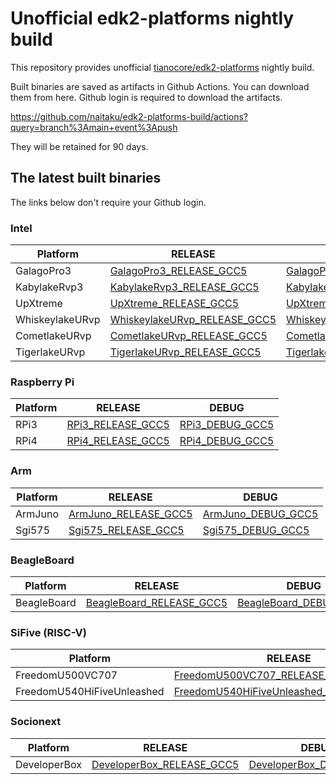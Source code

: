 
# Unofficial edk2-platforms nightly build 

This repository provides unofficial
[tianocore/edk2-platforms](https://github.com/tianocore/edk2-platforms)
nightly build.

Built binaries are saved as artifacts in Github Actions.
You can download them from here. Github login is required to download the artifacts.

https://github.com/naitaku/edk2-platforms-build/actions?query=branch%3Amain+event%3Apush

They will be retained for 90 days.

## The latest built binaries

The links below don't require your Github login.


### Intel

| Platform | RELEASE | DEBUG |
| -------- | ------- | ----- |
| GalagoPro3 | [GalagoPro3_RELEASE_GCC5](https://nightly.link/naitaku/edk2-platforms-build/workflows/build-intel-platforms/main/GalagoPro3_RELEASE_GCC5.zip) | [GalagoPro3_DEBUG_GCC5](https://nightly.link/naitaku/edk2-platforms-build/workflows/build-intel-platforms/main/GalagoPro3_DEBUG_GCC5.zip) |
| KabylakeRvp3 | [KabylakeRvp3_RELEASE_GCC5](https://nightly.link/naitaku/edk2-platforms-build/workflows/build-intel-platforms/main/KabylakeRvp3_RELEASE_GCC5.zip) | [KabylakeRvp3_DEBUG_GCC5](https://nightly.link/naitaku/edk2-platforms-build/workflows/build-intel-platforms/main/KabylakeRvp3_DEBUG_GCC5.zip) |
| UpXtreme | [UpXtreme_RELEASE_GCC5](https://nightly.link/naitaku/edk2-platforms-build/workflows/build-intel-platforms/main/UpXtreme_RELEASE_GCC5.zip) | [UpXtreme_DEBUG_GCC5](https://nightly.link/naitaku/edk2-platforms-build/workflows/build-intel-platforms/main/UpXtreme_DEBUG_GCC5.zip) |
| WhiskeylakeURvp | [WhiskeylakeURvp_RELEASE_GCC5](https://nightly.link/naitaku/edk2-platforms-build/workflows/build-intel-platforms/main/WhiskeylakeURvp_RELEASE_GCC5.zip) | [WhiskeylakeURvp_DEBUG_GCC5](https://nightly.link/naitaku/edk2-platforms-build/workflows/build-intel-platforms/main/WhiskeylakeURvp_DEBUG_GCC5.zip) |
| CometlakeURvp | [CometlakeURvp_RELEASE_GCC5](https://nightly.link/naitaku/edk2-platforms-build/workflows/build-intel-platforms/main/CometlakeURvp_RELEASE_GCC5.zip) | [CometlakeURvp_DEBUG_GCC5](https://nightly.link/naitaku/edk2-platforms-build/workflows/build-intel-platforms/main/CometlakeURvp_DEBUG_GCC5.zip) |
| TigerlakeURvp | [TigerlakeURvp_RELEASE_GCC5](https://nightly.link/naitaku/edk2-platforms-build/workflows/build-intel-platforms/main/TigerlakeURvp_RELEASE_GCC5.zip) | [TigerlakeURvp_DEBUG_GCC5](https://nightly.link/naitaku/edk2-platforms-build/workflows/build-intel-platforms/main/TigerlakeURvp_DEBUG_GCC5.zip) |

### Raspberry Pi

| Platform | RELEASE | DEBUG |
| -------- | ------- | ----- |
| RPi3 | [RPi3_RELEASE_GCC5](https://nightly.link/naitaku/edk2-platforms-build/workflows/build-edk2-platforms/main/RPi3_RELEASE_GCC5.zip) | [RPi3_DEBUG_GCC5](https://nightly.link/naitaku/edk2-platforms-build/workflows/build-edk2-platforms/main/RPi3_DEBUG_GCC5.zip) |
| RPi4 | [RPi4_RELEASE_GCC5](https://nightly.link/naitaku/edk2-platforms-build/workflows/build-edk2-platforms/main/RPi4_RELEASE_GCC5.zip) | [RPi4_DEBUG_GCC5](https://nightly.link/naitaku/edk2-platforms-build/workflows/build-edk2-platforms/main/RPi4_DEBUG_GCC5.zip) |

### Arm

| Platform | RELEASE | DEBUG |
| -------- | ------- | ----- |
| ArmJuno | [ArmJuno_RELEASE_GCC5](https://nightly.link/naitaku/edk2-platforms-build/workflows/build-edk2-platforms/main/ArmJuno_RELEASE_GCC5.zip) | [ArmJuno_DEBUG_GCC5](https://nightly.link/naitaku/edk2-platforms-build/workflows/build-edk2-platforms/main/ArmJuno_DEBUG_GCC5.zip) |
| Sgi575 | [Sgi575_RELEASE_GCC5](https://nightly.link/naitaku/edk2-platforms-build/workflows/build-edk2-platforms/main/Sgi575_RELEASE_GCC5.zip) | [Sgi575_DEBUG_GCC5](https://nightly.link/naitaku/edk2-platforms-build/workflows/build-edk2-platforms/main/Sgi575_DEBUG_GCC5.zip) |

### BeagleBoard

| Platform | RELEASE | DEBUG |
| -------- | ------- | ----- |
| BeagleBoard | [BeagleBoard_RELEASE_GCC5](https://nightly.link/naitaku/edk2-platforms-build/workflows/build-edk2-platforms/main/BeagleBoard_RELEASE_GCC5.zip) | [BeagleBoard_DEBUG_GCC5](https://nightly.link/naitaku/edk2-platforms-build/workflows/build-edk2-platforms/main/BeagleBoard_DEBUG_GCC5.zip) |

### SiFive (RISC-V)

| Platform | RELEASE | DEBUG |
| -------- | ------- | ----- |
| FreedomU500VC707 | [FreedomU500VC707_RELEASE_GCC5](https://nightly.link/naitaku/edk2-platforms-build/workflows/build-edk2-platforms/main/FreedomU500VC707_RELEASE_GCC5.zip) | [FreedomU500VC707_DEBUG_GCC5](https://nightly.link/naitaku/edk2-platforms-build/workflows/build-edk2-platforms/main/FreedomU500VC707_DEBUG_GCC5.zip) |
| FreedomU540HiFiveUnleashed | [FreedomU540HiFiveUnleashed_RELEASE_GCC5](https://nightly.link/naitaku/edk2-platforms-build/workflows/build-edk2-platforms/main/FreedomU540HiFiveUnleashed_RELEASE_GCC5.zip) | [FreedomU540HiFiveUnleashed_DEBUG_GCC5](https://nightly.link/naitaku/edk2-platforms-build/workflows/build-edk2-platforms/main/FreedomU540HiFiveUnleashed_DEBUG_GCC5.zip) |

### Socionext

| Platform | RELEASE | DEBUG |
| -------- | ------- | ----- |
| DeveloperBox | [DeveloperBox_RELEASE_GCC5](https://nightly.link/naitaku/edk2-platforms-build/workflows/build-edk2-platforms/main/DeveloperBox_RELEASE_GCC5.zip) | [DeveloperBox_DEBUG_GCC5](https://nightly.link/naitaku/edk2-platforms-build/workflows/build-edk2-platforms/main/DeveloperBox_DEBUG_GCC5.zip) |
